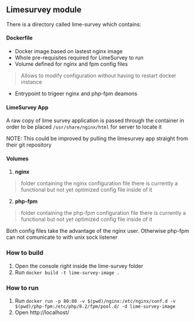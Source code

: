 ## Limesurvey module

There is a directory called lime-survey which contains:

#### Dockerfile

- Docker image based on lastest nginx image
- Whole pre-requisites required for LimeSurvey to run
- Volume defined for nginx and fpm config files
> Allows to modify configuration without having to restart docker instance
- Entrypoint to trigeer nginx and php-fpm deamons 

#### LimeSurvey App

A raw copy of lime survey application is passed through the container in order to be placed `/usr/share/nginx/html` for server to locate it

NOTE: This could be improved by pulling the limesurvey app straight from their git repository


#### Volumes

1. **nginx** 
> folder containing the nginx configuration file 
> there is currently a functional but not yet optimized config file inside of it
2. **php-fpm** 
> folder containing the php-fpm configuration file
> there is currently a functional but not yet optimized config file inside of it


Both config files take the advantage of the nginx user. Otherwise php-fpm can not comunicate to with unix sock listener


### How to build

1. Open the console right inside the lime-survey folder
1. Run `docker build -t lime-survey-image .`

### How to run

1. Run `docker run -p 80:80 -v $(pwd)/nginx:/etc/nginx/conf.d -v $(pwd)/php-fpm:/etc/php/8.2/fpm/pool.d/ -d lime-survey-image`
2. Open http://localhost/
